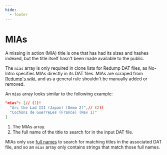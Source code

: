 ```yaml
---
hide:
  - footer
---
```


# MIAs

A missing in action (MIA) title is one that has had its sizes and hashes indexed, but the
title itself hasn't been made available to the public.

The `mias` array is only required in clone lists for Redump DAT files, as No-Intro
specifies MIAs directly in its DAT files. MIAs are scraped from [Redump's wiki](http://wiki.redump.org/index.php?title=MIA_Lists),
and as a general rule shouldn't be manually added or removed.

An `mias` array looks similar to the following example:

```json
"mias": [// (1)!
  "Arc the Lad III (Japan) (Demo 2)",// (2)!
  "Cochons de GuerreLes (France) (Rev 1)"
]
```

1.  The MIAs array.
2.  The full name of the title to search for in the input DAT file.

MIAs only use [full names](naming-system.md#full-names) to search for matching titles in
the associated DAT file, and so an `mias` array only contains strings that match those
full names.
